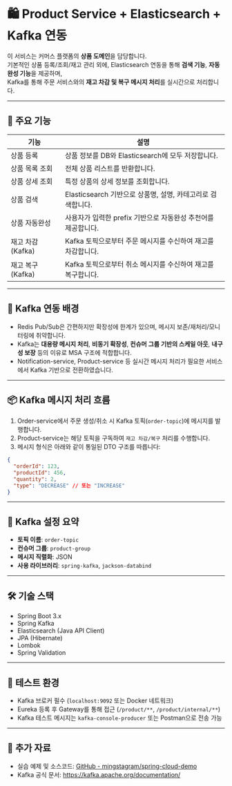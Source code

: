 # 🛍️ Product Service + Elasticsearch + Kafka 연동

이 서비스는 커머스 플랫폼의 **상품 도메인**을 담당합니다.  
기본적인 상품 등록/조회/재고 관리 외에, Elasticsearch 연동을 통해 **검색 기능**, **자동완성 기능**을 제공하며,  
Kafka를 통해 주문 서비스와의 **재고 차감 및 복구 메시지 처리**를 실시간으로 처리합니다.

---

## 🔧 주요 기능

| 기능           | 설명                                                                 |
|----------------|----------------------------------------------------------------------|
| 상품 등록       | 상품 정보를 DB와 Elasticsearch에 모두 저장합니다.                     |
| 상품 목록 조회   | 전체 상품 리스트를 반환합니다.                                          |
| 상품 상세 조회   | 특정 상품의 상세 정보를 조회합니다.                                      |
| 상품 검색       | Elasticsearch 기반으로 상품명, 설명, 카테고리로 검색합니다.            |
| 상품 자동완성    | 사용자가 입력한 prefix 기반으로 자동완성 추천어를 제공합니다.              |
| 재고 차감 (Kafka) | Kafka 토픽으로부터 주문 메시지를 수신하여 재고를 차감합니다.             |
| 재고 복구 (Kafka) | Kafka 토픽으로부터 취소 메시지를 수신하여 재고를 복구합니다.             |

---

## 🔄 Kafka 연동 배경

- Redis Pub/Sub은 간편하지만 확장성에 한계가 있으며, 메시지 보존/재처리/모니터링에 취약합니다.
- Kafka는 **대용량 메시지 처리**, **비동기 확장성**, **컨슈머 그룹 기반의 스케일 아웃**, **내구성 보장** 등의 이유로 MSA 구조에 적합합니다.
- Notification-service, Product-service 등 실시간 메시지 처리가 필요한 서비스에서 Kafka 기반으로 전환하였습니다.

---

## 📦 Kafka 메시지 처리 흐름

1. Order-service에서 주문 생성/취소 시 Kafka 토픽(`order-topic`)에 메시지를 발행합니다.
2. Product-service는 해당 토픽을 구독하여 `재고 차감/복구` 처리를 수행합니다.
3. 메시지 형식은 아래와 같이 통일된 DTO 구조를 따릅니다:

```json
{
  "orderId": 123,
  "productId": 456,
  "quantity": 2,
  "type": "DECREASE" // 또는 "INCREASE"
}
```

---

## 🔌 Kafka 설정 요약

- **토픽 이름**: `order-topic`
- **컨슈머 그룹**: `product-group`
- **메시지 직렬화**: JSON
- **사용 라이브러리**: `spring-kafka`, `jackson-databind`

---

## 🛠 기술 스택

- Spring Boot 3.x
- Spring Kafka
- Elasticsearch (Java API Client)
- JPA (Hibernate)
- Lombok
- Spring Validation

---

## 🧪 테스트 환경

- Kafka 브로커 필수 (`localhost:9092` 또는 Docker 네트워크)
- Eureka 등록 후 Gateway를 통해 접근 (`/product/**`, `/product/internal/**`)
- Kafka 테스트 메시지는 `kafka-console-producer` 또는 Postman으로 전송 가능

---

## 🔗 추가 자료

- 실습 예제 및 소스코드: [GitHub - mingstagram/spring-cloud-demo](https://github.com/mingstagram/spring-cloud-demo)
- Kafka 공식 문서: https://kafka.apache.org/documentation/

